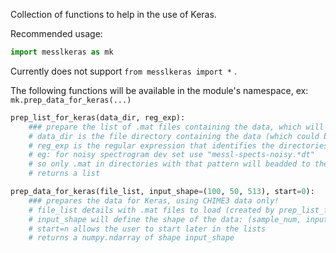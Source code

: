 Collection of functions to help in the use of Keras.  

Recommended usage:  
```python
import messlkeras as mk
```  
Currently does not support `from messlkeras import *` .  

The following functions will be available in the module's namespace, ex: `mk.prep_data_for_keras(...)`

```python
prep_list_for_keras(data_dir, reg_exp):
    ### prepare the list of .mat files containing the data, which will then be fed to prep_data_for_keras
    # data_dir is the file directory containing the data (which could be in subdirectories)
    # reg_exp is the regular expression that identifies the directories containing the data to use:
    # eg: for noisy spectrogram dev set use "messl-spects-noisy.*dt" 
    # so only .mat in directories with that pattern will beadded to the list
	# returns a list

prep_data_for_keras(file_list, input_shape=(100, 50, 513), start=0):
    ### prepares the data for Keras, using CHIME3 data only!
    # file_list details with .mat files to load (created by prep_list_for_keras)
    # input_shape will define the shape of the data: (sample_num, input_length, features) (must all be positive)
    # start=n allows the user to start later in the lists
	# returns a numpy.ndarray of shape input_shape

```
